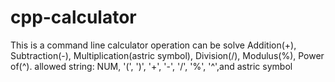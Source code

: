 # cpp-calculator
This is a command line calculator
operation can be solve Addition(+), Subtraction(-), Multiplication(astric symbol), Division(/), Modulus(%), Power of(^).
allowed string: NUM, '(', ')', '+', '-', '/', '%', '^',and astric symbol
